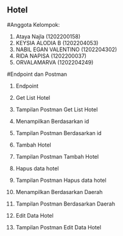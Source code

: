 ## Hotel

#Anggota Kelompok:
1. Ataya Najla (1202200158)
2. KEYSIA ALODIA B (1202204053)
3. NABIL EGAN VALENTINO (1202204302)
4. RIDA NAPISA (1202200037)
5. ORVALAMARVA (1202204249)

#Endpoint dan Postman
1. Endpoint

2. Get List Hotel

3. Tampilan Postman Get List Hotel

4. Menampilkan Berdasarkan id

5. Tampilan Postman Berdasarkan id

6. Tambah Hotel

7. Tampilan Postman Tambah Hotel

8. Hapus data hotel

9. Tampilan Postman Hapus data hotel

10. Menampilkan Berdasarkan Daerah

11. Tampilan Postman Berdasarkan Daerah

12. Edit Data Hotel

13. Tampilan Postman Edit Data Hotel
